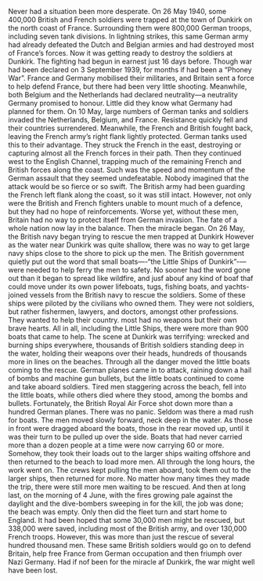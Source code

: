 Never had a situation been more desperate. On 26 May 1940, some 400,000 British and French soldiers were trapped at the town of Dunkirk on the north coast of France. Surrounding them were 800,000 German troops, including seven tank divisions. In lightning strikes, this same German army had already defeated the Dutch and Belgian armies and had destroyed most of France’s forces. Now it was getting ready to destroy the soldiers at Dunkirk.
The fighting had begun in earnest just 16 days before. Though war had been declared on 3 September 1939, for months if had been a “Phoney War”. France and Germany mobilised their militaries, and Britain sent a force to help defend France, but there had been very little shooting. Meanwhile, both Belgium and the Netherlands had declared neutrality—a neutrality Germany promised to honour. Little did they know what Germany had planned for them.
On 10 May, large numbers of German tanks and soldiers invaded the Netherlands, Belgium, and France. Resistance quickly fell and their countries surrendered.
Meanwhile, the French and British fought back, leaving the French army’s right flank lightly protected. German tanks used this to their advantage. They struck the French in the east, destroying or capturing almost all the French forces in their path.
Then they continued west to the English Channel, trapping much of the remaining French and British forces along the coast. Such was the speed and momentum of the German assault that they seemed undefeatable. Nobody imagined that the attack would be so fierce or so swift. The British army had been guarding the French left flank along the coast, so it was still intact. However, not only were the British and French fighters unable to mount much of a defence, but they had no hope of reinforcements. Worse yet, without these men, Britain had no way to protect itself from German invasion. The fate of a whole nation now lay in the balance.
Then the miracle began.
On 26 May, the British navy began trying to rescue the men trapped at Dunkirk However as the water near Dunkirk was quite shallow, there was no way to get large navy ships close to the shore to pick up the men. The British government quietly put out the word that small boats—-“the Little Ships of Dunkirk”-—were needed to help ferry the men to safety. No sooner had the word gone out than it began to spread like wildfire, and jusf abouf any kind of boaf thaf could move under its own power lifeboats, tugs, fishing boats, and yachts-joined vessels from the British navy to rescue the soldiers. Some of these ships were piloted by the civilians who owned them. They were not soldiers, but rather fishermen, lawyers, and doctors, amongst other professions. They wanted to help their country. most had no weapons but their own brave hearts. All in all, including the Little Ships, there were more than 900 boats that came to help.
The scene at Dunkirk was terrifying: wrecked and burning ships everywhere, thousands of British soldiers standing deep in the water, holding their weapons over their heads, hundreds of thousands more in lines on the beaches. Through all the danger moved the little boats coming to the rescue.
German planes came in to attack, raining down a hail of bombs and machine gun bullets, but the little boats continued to come and take aboard soldiers. Tired men staggering across the beach, fell into the little boats, while others died where they stood, among the bombs and bullets. Fortunately, the British Royal Air Force shot down more than a hundred German planes.
There was no panic. Seldom was there a mad rush for boats. The men moved slowly forward, neck deep in the water. As those in front were dragged aboard the boats, those in the rear moved up, until it was their turn to be pulled up over the side.
Boats that had never carried more than a dozen people at a time were now carrying 60 or more. Somehow, they took their loads out to the larger ships waiting offshore and then returned to the beach to load more men. All through the long hours, the work went on. The crews kept pulling the men aboard, took them out to the larger ships, then returned for more. No matter how many times they made the trip, there were still more men waiting to be rescued.
And then at long last, on the morning of 4 June, with the fires growing pale against the daylight and the dive-bombers sweeping in for the kill, the job was done; the beach was empty. Only then did the fleet turn and start home to England.
It had been hoped that some 30,000 men might be rescued, but 338,000 were saved, including most of the British army, and over 130,000 French troops. However, this was more than just the rescue of several hundred thousand men. These same British soldiers would go on to defend Britain, help free France from German occupation and then friumph over Nazi Germany. Had if nof been for the miracle af Dunkirk, fhe war might well have been lost.
